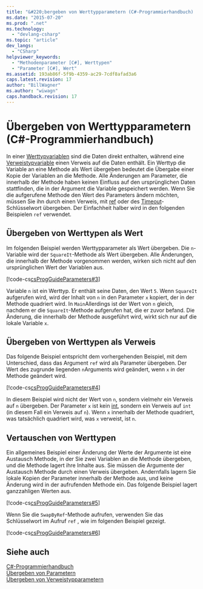 ```yaml
---
title: "&#220;bergeben von Werttypparametern (C#-Programmierhandbuch) | Microsoft Docs"
ms.date: "2015-07-20"
ms.prod: ".net"
ms.technology: 
  - "devlang-csharp"
ms.topic: "article"
dev_langs: 
  - "CSharp"
helpviewer_keywords: 
  - "Methodenparameter [C#], Werttypen"
  - "Parameter [C#], Wert"
ms.assetid: 193ab86f-5f9b-4359-ac29-7cdf8afad3a6
caps.latest.revision: 17
author: "BillWagner"
ms.author: "wiwagn"
caps.handback.revision: 17
---
```

# &#220;bergeben von Werttypparametern (C#-Programmierhandbuch)
In einer [Werttypvariablen](../../../csharp/language-reference/keywords/value-types.md) sind die Daten direkt enthalten, während eine [Verweistypvariable](../../../csharp/language-reference/keywords/reference-types.md) einen Verweis auf die Daten enthält.  Ein Werttyp die Variable an eine Methode als Wert übergeben bedeutet die Übergabe einer Kopie der Variablen an die Methode.  Alle Änderungen am Parameter, die innerhalb der Methode haben keinen Einfluss auf den ursprünglichen Daten stattfinden, die in der Argument die Variable gespeichert werden.  Wenn Sie die aufgerufene Methode den Wert des Parameters ändern möchten, müssen Sie ihn durch einen Verweis, mit [ref](../../../csharp/language-reference/keywords/ref.md) oder des [Timeout](../../../csharp/language-reference/keywords/out.md)\-Schlüsselwort übergeben.  Der Einfachheit halber wird in den folgenden Beispielen `ref` verwendet.  
  
## Übergeben von Werttypen als Wert  
 Im folgenden Beispiel werden Werttypparameter als Wert übergeben.  Die `n`\-Variable wird der `SquareIt`\-Methode als Wert übergeben.  Alle Änderungen, die innerhalb der Methode vorgenommen werden, wirken sich nicht auf den ursprünglichen Wert der Variablen aus.  
  
 [!code-cs[csProgGuideParameters#3](../../../csharp/programming-guide/classes-and-structs/codesnippet/csharp/passing-value-type-param_1.cs)]  
  
 Variable `n` ist ein Werttyp.  Er enthält seine Daten, den Wert `5`.  Wenn `SquareIt` aufgerufen wird, wird der Inhalt von `n` in den Parameter `x` kopiert, der in der Methode quadriert wird.  In `Main`Allerdings ist der Wert von `n` gleich, nachdem er die `SquareIt`\-Methode aufgerufen hat, die er zuvor befand.  Die Änderung, die innerhalb der Methode ausgeführt wird, wirkt sich nur auf die lokale Variable `x`.  
  
## Übergeben von Werttypen als Verweis  
 Das folgende Beispiel entspricht dem vorhergehenden Beispiel, mit dem Unterschied, dass das Argument `ref` wird als Parameter übergeben.  Der Wert des zugrunde liegenden `n`Arguments wird geändert, wenn `x` in der Methode geändert wird.  
  
 [!code-cs[csProgGuideParameters#4](../../../csharp/programming-guide/classes-and-structs/codesnippet/csharp/passing-value-type-param_2.cs)]  
  
 In diesem Beispiel wird nicht der Wert von `n`, sondern vielmehr ein Verweis auf `n` übergeben.  Der Parameter `x` ist kein [int](../../../csharp/language-reference/keywords/int.md), sondern ein Verweis auf `int` \(in diesem Fall ein Verweis auf `n`\).  Wenn `x` innerhalb der Methode quadriert, was tatsächlich quadriert wird, was `x` verweist, ist `n`.  
  
## Vertauschen von Werttypen  
 Ein allgemeines Beispiel einer Änderung der Werte der Argumente ist eine Austausch Methode, in der Sie zwei Variablen an die Methode übergeben, und die Methode lagert ihre Inhalte aus.  Sie müssen die Argumente der Austausch Methode durch einen Verweis übergeben.  Andernfalls lagern Sie lokale Kopien der Parameter innerhalb der Methode aus, und keine Änderung wird in der aufrufenden Methode ein.  Das folgende Beispiel lagert ganzzahligen Werten aus.  
  
 [!code-cs[csProgGuideParameters#5](../../../csharp/programming-guide/classes-and-structs/codesnippet/csharp/passing-value-type-param_3.cs)]  
  
 Wenn Sie die `SwapByRef`\-Methode aufrufen, verwenden Sie das Schlüsselwort im Aufruf `ref` , wie im folgenden Beispiel gezeigt.  
  
 [!code-cs[csProgGuideParameters#6](../../../csharp/programming-guide/classes-and-structs/codesnippet/csharp/passing-value-type-param_4.cs)]  
  
## Siehe auch  
 [C\#\-Programmierhandbuch](../../../csharp/programming-guide/index.md)   
 [Übergeben von Parametern](../../../csharp/programming-guide/classes-and-structs/passing-parameters.md)   
 [Übergeben von Verweistypparametern](../../../csharp/programming-guide/classes-and-structs/passing-reference-type-parameters.md)